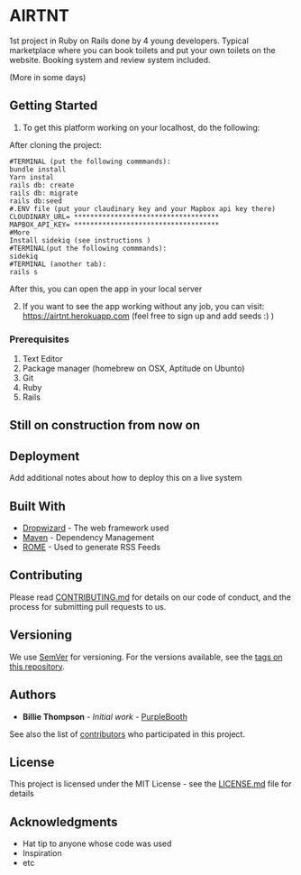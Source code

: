 # AIRTNT

1st project in Ruby on Rails done by 4 young developers. Typical marketplace where you can book toilets and put your own toilets on the website. Booking system and review system included.

(More in some days)

## Getting Started

1. To get this platform working on your localhost, do the following:

After cloning the project:

```
#TERMINAL (put the following commmands):
bundle install
Yarn instal
rails db: create
rails db: migrate
rails db:seed
#.ENV file (put your claudinary key and your Mapbox api key there)
CLOUDINARY_URL= ************************************
MAPBOX_API_KEY= ************************************
#More
Install sidekiq (see instructions )
#TERMINAL(put the following commmands):
sidekiq
#TERMINAL (another tab):
rails s
```

After this, you can open the app in your local server

2. If you want to see the app working without any job, you can visit: https://airtnt.herokuapp.com (feel free to sign up and add seeds :)  )


### Prerequisites

1. Text Editor
2. Package manager (homebrew on OSX, Aptitude on Ubunto)
3. Git
4. Ruby
5. Rails





## Still on construction from now on

## Deployment

Add additional notes about how to deploy this on a live system

## Built With

* [Dropwizard](http://www.dropwizard.io/1.0.2/docs/) - The web framework used
* [Maven](https://maven.apache.org/) - Dependency Management
* [ROME](https://rometools.github.io/rome/) - Used to generate RSS Feeds

## Contributing

Please read [CONTRIBUTING.md](https://gist.github.com/PurpleBooth/b24679402957c63ec426) for details on our code of conduct, and the process for submitting pull requests to us.

## Versioning

We use [SemVer](http://semver.org/) for versioning. For the versions available, see the [tags on this repository](https://github.com/your/project/tags).

## Authors

* **Billie Thompson** - *Initial work* - [PurpleBooth](https://github.com/PurpleBooth)

See also the list of [contributors](https://github.com/your/project/contributors) who participated in this project.

## License

This project is licensed under the MIT License - see the [LICENSE.md](LICENSE.md) file for details

## Acknowledgments

* Hat tip to anyone whose code was used
* Inspiration
* etc
